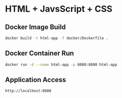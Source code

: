 # HTML + JavsScript + CSS

## Docker Image Build

```bash
docker build -t html-app -f docker/Dockerfile .
```

## Docker Container Run

```bash
docker run -d --name html-app -p 8080:8080 html-app 
```

## Application Access

```bash
http://localhost:8080
```